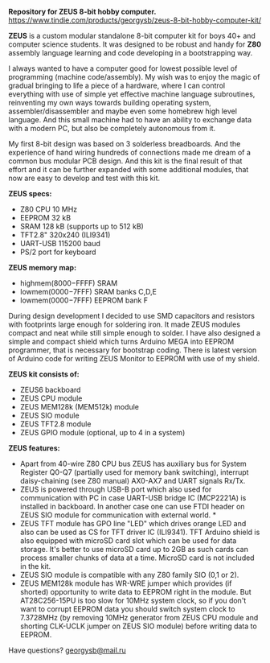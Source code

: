 **Repository for ZEUS 8-bit hobby computer.**
https://www.tindie.com/products/georgysb/zeus-8-bit-hobby-computer-kit/

**ZEUS** is a custom modular standalone 8-bit computer kit for boys 40+ and computer science students. It was designed to be robust and handy for **Z80** assembly language learning and code developing in a bootstrapping way.  

I always wanted to have a computer good for lowest possible level of programming (machine code/assembly). My wish was to enjoy the magic of gradual bringing to life a piece of a hardware, where I can control everything with use of simple yet effective machine language subroutines, reinventing my own ways towards building operating system, assembler/disassembler and maybe even some homebrew high level language. And this small machine had to have an ability to exchange data with a modern PC, but also be completely autonomous from it.  

My first 8-bit design was based on 3 solderless breadboards. And the experience of hand wiring hundreds of connections made me dream of a common bus modular PCB design. And this kit is the final result of that effort and it can be further expanded with some additional modules, that now are easy to develop and test with this kit.

**ZEUS specs:**  
- Z80 CPU 10 MHz   
- EEPROM 32 kB  
- SRAM 128 kB (supports up to 512 kB)  
- TFT2.8" 320x240 (ILI9341)  
- UART-USB 115200 baud  
- PS/2 port for keyboard  

**ZEUS memory map:**  
- highmem($8000-$FFFF) SRAM  
- lowmem($0000-$7FFF) SRAM banks C,D,E  
- lowmem($0000-$7FFF) EEPROM bank F

During design development I decided to use SMD capacitors and resistors with footprints large enough for soldering iron. It made ZEUS modules compact and neat while still simple enough to solder. I have also designed a simple and compact shield which turns Arduino MEGA into EEPROM programmer, that is necessary for bootstrap coding. There is latest version of Arduino code for writing ZEUS Monitor to EEPROM with use of my shield.

**ZEUS kit consists of:**  
- ZEUS6 backboard  
- ZEUS CPU module  
- ZEUS MEM128k (MEM512k) module  
- ZEUS SIO module  
- ZEUS TFT2.8 module  
- ZEUS GPIO module (optional, up to 4 in a system)

**ZEUS features:** 
* Apart from 40-wire Z80 CPU bus ZEUS has auxiliary bus for System Register Q0-Q7 (partially used for memory bank switching), interrupt daisy-chaining (see Z80 manual) AX0-AX7 and UART signals Rx/Tx.  
* ZEUS is powered through USB-B port which also used for communication with PC in case UART-USB bridge IC (MCP2221A) is installed in backboard. In another case one can use FTDI header on ZEUS SIO module for communication with external world.  * 
* ZEUS TFT module has GPO line "LED" which drives orange LED and also can be used as CS for TFT driver IC (ILI9341). TFT Arduino shield is also equipped with microSD card slot which can be used for data storage. It's better to use microSD card up to 2GB as such cards can process smaller chunks of data at a time. MicroSD card is not included in the kit.  
* ZEUS SIO module is compatible with any Z80 family SIO (0,1 or 2).  
* ZEUS MEM128k module has WR-WRE jumper which provides (if shorted) opportunity to write data to EEPROM right in the module. But AT28C256-15PU is too slow for 10MHz system clock, so if you don't want to corrupt EEPROM data you should switch system clock to 7.3728MHz (by removing 10MHz generator from ZEUS CPU module and shorting CLK-UCLK jumper on ZEUS SIO module) before writing data to EEPROM.

Have questions?
georgysb@mail.ru
